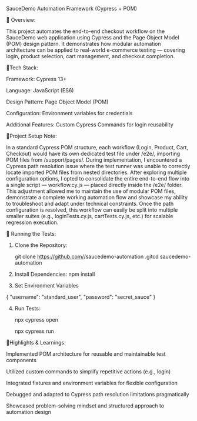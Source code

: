  SauceDemo Automation Framework (Cypress + POM)
 

🔹 Overview:
 
 This project automates the end-to-end checkout workflow on the SauceDemo web application using Cypress and the Page Object Model (POM) design pattern.
 It demonstrates how modular automation architecture can be applied to real-world e-commerce testing — covering login, product selection, cart management, and checkout completion.



🔹Tech Stack:

Framework: Cypress 13+

Language: JavaScript (ES6)

Design Pattern: Page Object Model (POM)

Configuration: Environment variables for credentials

Additional Features: Custom Cypress Commands for login reusability





🔹Project Setup Note: 

In a standard Cypress POM structure, each workflow (Login, Product, Cart, Checkout) would have its own dedicated test file under /e2e/, importing POM files from /support/pages/.
During implementation, I encountered a Cypress path resolution issue where the test runner was unable to correctly locate imported POM files from nested directories.
After exploring multiple configuration options, I opted to consolidate the entire end-to-end flow into a single script — workflow.cy.js — placed directly inside the /e2e/ folder.
This adjustment allowed me to maintain the use of modular POM files, demonstrate a complete working automation flow and showcase my ability to troubleshoot and adapt under technical constraints. Once the path configuration is resolved, this workflow can easily be split into multiple smaller suites (e.g., loginTests.cy.js, cartTests.cy.js, etc.) for scalable regression execution.

🔹 Running the Tests:

1. Clone the Repository:
   
   git clone https://github.com/<your-username>/saucedemo-automation
   .gitcd saucedemo-automation
   

2.  Install Dependencies:
   npm install

3.  Set Environment Variables

   {
  "username": "standard_user",
  "password": "secret_sauce"
}



4. Run Tests:

   npx cypress open
   
   npx cypress run

🔹Highlights & Learnings:

Implemented POM architecture for reusable and maintainable test components

Utilized custom commands to simplify repetitive actions (e.g., login)

Integrated fixtures and environment variables for flexible configuration

Debugged and adapted to Cypress path resolution limitations pragmatically

Showcased problem-solving mindset and structured approach to automation design  


   




